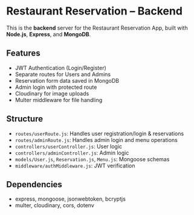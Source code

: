 #  Restaurant Reservation – Backend

This is the **backend** server for the Restaurant Reservation App, built with **Node.js**, **Express**, and **MongoDB**.

##  Features

- JWT Authentication (Login/Register)
- Separate routes for Users and Admins
- Reservation form data saved in MongoDB
- Admin login with protected route
- Cloudinary for image uploads
- Multer middleware for file handling

##  Structure

- `routes/userRoute.js`: Handles user registration/login & reservations
- `routes/adminRoute.js`: Handles admin login and menu operations
- `controllers/userController.js`: User logic
- `controllers/adminController.js`: Admin logic
- `models/User.js`, `Reservation.js`, `Menu.js`: Mongoose schemas
- `middleware/authMiddleware.js`: JWT verification

##  Dependencies

- express, mongoose, jsonwebtoken, bcryptjs
- multer, cloudinary, cors, dotenv